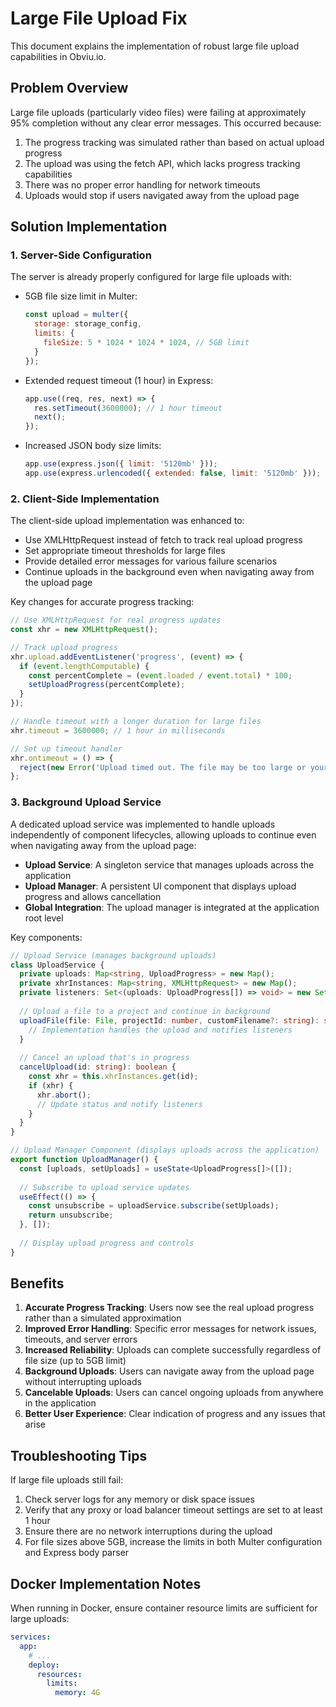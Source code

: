 # Large File Upload Fix

This document explains the implementation of robust large file upload capabilities in Obviu.io.

## Problem Overview

Large file uploads (particularly video files) were failing at approximately 95% completion without any clear error messages. This occurred because:

1. The progress tracking was simulated rather than based on actual upload progress
2. The upload was using the fetch API, which lacks progress tracking capabilities
3. There was no proper error handling for network timeouts
4. Uploads would stop if users navigated away from the upload page

## Solution Implementation

### 1. Server-Side Configuration

The server is already properly configured for large file uploads with:

- 5GB file size limit in Multer:
  ```javascript
  const upload = multer({ 
    storage: storage_config,
    limits: {
      fileSize: 5 * 1024 * 1024 * 1024, // 5GB limit
    }
  });
  ```

- Extended request timeout (1 hour) in Express:
  ```javascript
  app.use((req, res, next) => {
    res.setTimeout(3600000); // 1 hour timeout
    next();
  });
  ```

- Increased JSON body size limits:
  ```javascript
  app.use(express.json({ limit: '5120mb' }));
  app.use(express.urlencoded({ extended: false, limit: '5120mb' }));
  ```

### 2. Client-Side Implementation

The client-side upload implementation was enhanced to:

- Use XMLHttpRequest instead of fetch to track real upload progress
- Set appropriate timeout thresholds for large files
- Provide detailed error messages for various failure scenarios
- Continue uploads in the background even when navigating away from the upload page

Key changes for accurate progress tracking:

```javascript
// Use XMLHttpRequest for real progress updates
const xhr = new XMLHttpRequest();

// Track upload progress
xhr.upload.addEventListener('progress', (event) => {
  if (event.lengthComputable) {
    const percentComplete = (event.loaded / event.total) * 100;
    setUploadProgress(percentComplete);
  }
});

// Handle timeout with a longer duration for large files
xhr.timeout = 3600000; // 1 hour in milliseconds

// Set up timeout handler
xhr.ontimeout = () => {
  reject(new Error('Upload timed out. The file may be too large or your connection is slow.'));
};
```

### 3. Background Upload Service

A dedicated upload service was implemented to handle uploads independently of component lifecycles, allowing uploads to continue even when navigating away from the upload page:

- **Upload Service**: A singleton service that manages uploads across the application
- **Upload Manager**: A persistent UI component that displays upload progress and allows cancellation
- **Global Integration**: The upload manager is integrated at the application root level

Key components:

```typescript
// Upload Service (manages background uploads)
class UploadService {
  private uploads: Map<string, UploadProgress> = new Map();
  private xhrInstances: Map<string, XMLHttpRequest> = new Map();
  private listeners: Set<(uploads: UploadProgress[]) => void> = new Set();
  
  // Upload a file to a project and continue in background
  uploadFile(file: File, projectId: number, customFilename?: string): string {
    // Implementation handles the upload and notifies listeners
  }
  
  // Cancel an upload that's in progress
  cancelUpload(id: string): boolean {
    const xhr = this.xhrInstances.get(id);
    if (xhr) {
      xhr.abort();
      // Update status and notify listeners
    }
  }
}

// Upload Manager Component (displays uploads across the application)
export function UploadManager() {
  const [uploads, setUploads] = useState<UploadProgress[]>([]);
  
  // Subscribe to upload service updates
  useEffect(() => {
    const unsubscribe = uploadService.subscribe(setUploads);
    return unsubscribe;
  }, []);
  
  // Display upload progress and controls
}
```

## Benefits

1. **Accurate Progress Tracking**: Users now see the real upload progress rather than a simulated approximation
2. **Improved Error Handling**: Specific error messages for network issues, timeouts, and server errors
3. **Increased Reliability**: Uploads can complete successfully regardless of file size (up to 5GB limit)
4. **Background Uploads**: Users can navigate away from the upload page without interrupting uploads
5. **Cancelable Uploads**: Users can cancel ongoing uploads from anywhere in the application
6. **Better User Experience**: Clear indication of progress and any issues that arise

## Troubleshooting Tips

If large file uploads still fail:

1. Check server logs for any memory or disk space issues
2. Verify that any proxy or load balancer timeout settings are set to at least 1 hour
3. Ensure there are no network interruptions during the upload
4. For file sizes above 5GB, increase the limits in both Multer configuration and Express body parser

## Docker Implementation Notes

When running in Docker, ensure container resource limits are sufficient for large uploads:

```yaml
services:
  app:
    # ...
    deploy:
      resources:
        limits:
          memory: 4G
```